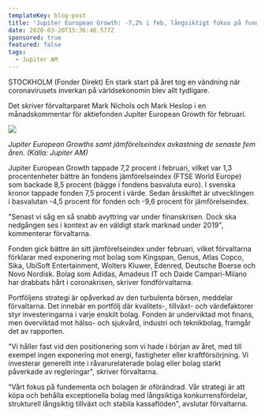 ```yaml
---
templateKey: blog-post
title: 'Jupiter European Growth: -7,2% i feb, långsiktigt fokus på fundamenta'
date: 2020-03-20T15:36:46.577Z
sponsored: true
featured: false
tags:
  - Jupiter AM
---
```

STOCKHOLM (Fonder Direkt) En stark start på året tog en vändning när coronavirusets inverkan på världsekonomin blev allt tydligare.

Det skriver förvaltarparet Mark Nichols och Mark Heslop i en månadskommentar för aktiefonden Jupiter European Growth för februari.

![](/img/growth.png)

*Jupiter European Growths samt jämförelseindex avkastning de senaste fem åren. (Källa: Jupiter AM)*

Jupiter European Growth tappade 7,2 procent i februari, vilket var 1,3 procentenheter bättre än fondens jämförelseindex (FTSE World Europe) som backade 8,5 procent (bägge i fondens basvaluta euro). I svenska kronor tappade fonden 7,5 procent i värde. Sedan årsskiftet är utvecklingen i basvalutan -4,5 procent för fonden och -9,6 procent för jämförelseindex.

"Senast vi såg en så snabb avyttring var under finanskrisen. Dock ska nedgången ses i kontext av en väldigt stark marknad under 2019", kommenterar förvaltarna.

Fonden gick bättre än sitt jämförelseindex under februari, vilket förvaltarna förklarar med exponering mot bolag som Kingspan, Genus, Atlas Copco, Sika, UbiSoft Entertainment, Wolters Kluwer, Edenred, Deutsche Boerse och Novo Nordisk. Bolag som Adidas, Amadeus IT och Daide Campari-Milano har drabbats hårt i coronakrisen, skriver fondförvaltarna.

Portföljens strategi är opåverkad av den turbulenta börsen, meddelar förvaltarna. Det innebär en portfölj där kvalitets-, tillväxt- och värdefaktorer styr investeringarna i varje enskilt bolag. Fonden är underviktad mot finans, men överviktad mot hälso- och sjukvård, industri och teknikbolag, framgår det av rapporten.

"Vi håller fast vid den positionering som vi hade i början av året, med till exempel ingen exponering mot energi, fastigheter eller kraftförsörjning. Vi investerar generellt inte i råvarurelaterade bolag eller bolag starkt påverkade av regleringar", skriver förvaltarna.

"Vårt fokus på fundementa och bolagen är oförändrad. Vår strategi är att köpa och behålla exceptionella bolag med långsiktiga konkurrensfördelar, strukturell långsiktig tillväxt och stabila kassaflöden", avslutar förvaltarna.